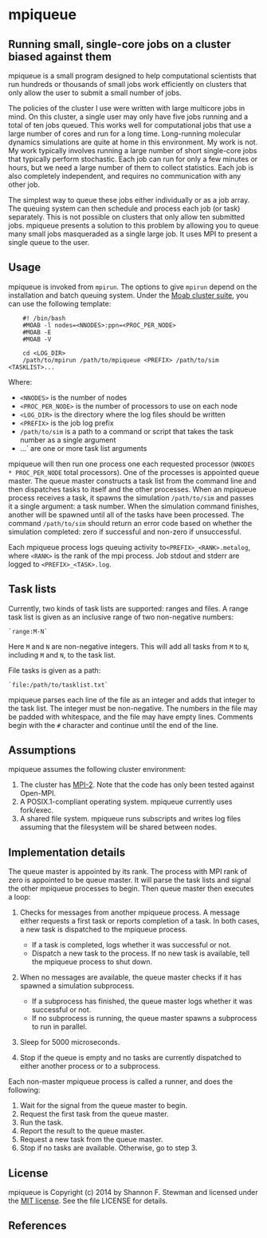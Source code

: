 # mpiqueue #

## Running small, single-core jobs on a cluster biased against them ##

mpiqueue is a small program designed to help computational scientists
that run hundreds or thousands of small jobs work efficiently on
clusters that only allow the user to submit a small number of jobs.

The policies of the cluster I use were written with large multicore jobs
in mind.  On this cluster, a single user may only have five jobs running
and a total of ten jobs queued.  This works well for computational jobs
that use a large number of cores and run for a long time.  Long-running
molecular dynamics simulations are quite at home in this environment. 
My work is not.  My work typically involves running a large number of
short single-core jobs that typically perform stochastic.  Each job can
run for only a few minutes or hours, but we need a large number of them
to collect statistics.  Each job is also completely independent, and
requires no communication with any other job.

The simplest way to queue these jobs either individually or as a job
array.  The queuing system can then schedule and process each job (or
task) separately.  This is not possible on clusters that only allow ten
submitted jobs.  mpiqueue presents a solution to this problem by
allowing you to queue many small jobs masqueraded as a single large job.
 It uses MPI to present a single queue to the user.

## Usage

mpiqueue is invoked from `mpirun`.  The options to give `mpirun` depend
on the installation and batch queuing system.  Under the 
[Moab cluster suite][moab-docs], you can use the following template:

		#! /bin/bash
		#MOAB -l nodes=<NNODES>:ppn=<PROC_PER_NODE>
		#MOAB -E
		#MOAB -V

		cd <LOG_DIR>
		/path/to/mpirun /path/to/mpiqueue <PREFIX> /path/to/sim <TASKLIST>...

Where:

* `<NNODES>` is the number of nodes
* `<PROC_PER_NODE>` is the number of processors to use on each node
* `<LOG_DIR>` is the directory where the log files should be written
* `<PREFIX>` is the job log prefix
* `/path/to/sim` is a path to a command or script that takes the task
  number as a single argument
* <TASKDESC>...` are one or more task list arguments

mpiqueue will then run one process one each requested processor 
(`NNODES * PROC_PER_NODE` total processors).  One of the processes is
appointed queue master.  The queue master constructs a task list from
the command line and then dispatches tasks to itself and the other
processes.  When an mpiqueue process receives a task, it spawns the
simulation `/path/to/sim` and passes it a single argument: a task
number.  When the simulation command finishes, another will be spawned
until all of the tasks have been processed.  The command `/path/to/sim`
should return an error code based on whether the simulation completed:
zero if successful and non-zero if unsuccessful.

Each mpiqueue process logs queuing activity to`<PREFIX>_<RANK>.metalog`, 
where `<RANK>` is the rank of the mpi process.  Job stdout and stderr are 
logged to `<PREFIX>_<TASK>.log`.

## Task lists

Currently, two kinds of task lists are supported: ranges and files.  A
range task list is given as an inclusive range of two non-negative
numbers:

    `range:M-N`

Here `M` and `N` are non-negative integers.  This will add all tasks
from `M` to `N`, including `M` and `N`, to the task list.

File tasks is given as a path:

    `file:/path/to/tasklist.txt`
    
mpiqueue parses each line of the file as an integer and adds that
integer to the task list.  The integer must be non-negative.  The
numbers in the file may be padded with whitespace, and the file may have
empty lines.  Comments begin with the `#` character and continue until
the end of the line.

## Assumptions

mpiqueue assumes the following cluster environment:

1. The cluster has [MPI-2][mpi2-link].  Note that the code has only been
   tested against Open-MPI.
2. A POSIX.1-compliant operating system.  mpiqueue currently uses fork/exec.
3. A shared file system.  mpiqueue runs subscripts and writes log files
   assuming that the filesystem will be shared between nodes.

## Implementation details

The queue master is appointed by its rank.  The process with MPI rank of
zero is appointed to be queue master.  It will parse the task lists and
signal the other mpiqueue processes to begin.  Then queue master then
executes a loop:

1. Checks for messages from another mpiqueue process.  A message either
requests a first task or reports completion of a task.  In both cases, a
new task is dispatched to the mpiqueue process.

	* If a task is completed, logs whether it was successful or not.
	* Dispatch a new task to the process.  If no new task is available,
	  tell the mpiqueue process to shut down.

2. When no messages are available, the queue master checks if it has
spawned a simulation subprocess.

	* If a subprocess has finished, the queue master logs whether it was
	  successful or not.
	* If no subprocess is running, the queue master spawns a subprocess
	  to run in parallel.

3. Sleep for 5000 microseconds.

4. Stop if the queue is empty and no tasks are currently dispatched to either another process or to a subprocess.

Each non-master mpiqueue process is called a runner, and does the following:

1. Wait for the signal from the queue master to begin.
2. Request the first task from the queue master.
3. Run the task.
4. Report the result to the queue master.
5. Request a new task from the queue master.
6. Stop if no tasks are available.  Otherwise, go to step 3.

## License ##

mpiqueue is Copyright (c) 2014 by Shannon F. Stewman and licensed under the [MIT license][mit-license].  See the file LICENSE for details.

## References

  [mpi2-link]: http://www.mpi-forum.org/
  [moab-docs]: http://docs.adaptivecomputing.com/
  [mit-license]: http://opensource.org/licenses/MIT
